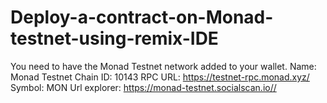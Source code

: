 # Deploy-a-contract-on-Monad-testnet-using-remix-IDE
You need to have the Monad Testnet network added to your wallet.
Name: Monad Testnet
Chain ID: 10143
RPC URL: https://testnet-rpc.monad.xyz/
Symbol: MON
Url explorer: https://monad-testnet.socialscan.io//

